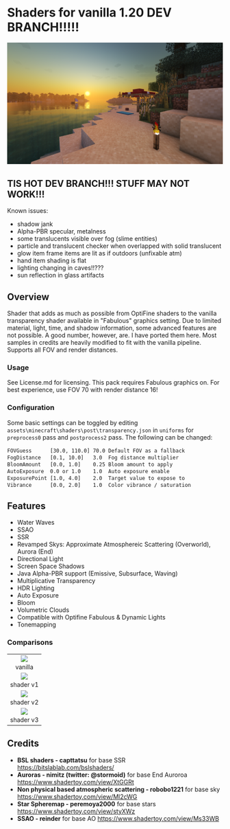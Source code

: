 # Shaders for vanilla 1.20 DEV BRANCH!!!!!
<img src="images/4.png" /> 

## TIS HOT DEV BRANCH!!! STUFF MAY NOT WORK!!!

Known issues:
- shadow jank
- Alpha-PBR specular, metalness
- some translucents visible over fog (slime entities)
- particle and translucent checker when overlapped with solid translucent
- glow item frame items are lit as if outdoors (unfixable atm)
- hand item shading is flat
- lighting changing in caves!!???
- sun reflection in glass artifacts

## Overview
Shader that adds as much as possible from OptiFine shaders to the vanilla transparency shader available in "Fabulous" graphics setting. Due to limited material, light, time, and shadow information, some advanced features are not possible. A good number, however, are. I have ported them here. Most samples in credits are heavily modified to fit with the vanilla pipeline. Supports all FOV and render distances.

### Usage
See License.md for licensing. This pack requires Fabulous graphics on. For best experience, use FOV 70 with render distance 16!

### Configuration
Some basic settings can be toggled by editing `assets\minecraft\shaders\post\transparency.json` in `uniforms` for `preprocess0` pass and `postprocess2` pass. The following can be changed:
```
FOVGuess      [30.0, 110.0] 70.0 Default FOV as a fallback
FogDistance   [0.1, 10.0]   3.0  Fog distance multiplier
BloomAmount   [0.0, 1.0]    0.25 Bloom amount to apply
AutoExposure  0.0 or 1.0    1.0  Auto exposure enable
ExposurePoint [1.0, 4.0]    2.0  Target value to expose to  
Vibrance      [0.0, 2.0]    1.0  Color vibrance / saturation
```

## Features
- Water Waves
- SSAO
- SSR
- Revamped Skys: Approximate Atmosphereic Scattering (Overworld), Aurora (End)
- Directional Light
- Screen Space Shadows
- Java Alpha-PBR support (Emissive, Subsurface, Waving)
- Multiplicative Transparency
- HDR Lighting
- Auto Exposure
- Bloom
- Volumetric Clouds
- Compatible with Optifine Fabulous & Dynamic Lights
- Tonemapping

### Comparisons
<div>
    <table style="width:100%">
        <tr>
            <td align="middle">
              <img src="images/0.png"/>
              <figcaption align="middle">vanilla</figcaption>
            </td>
        </tr>
        <tr>
            <td align="middle">
              <img src="images/1.png"/> 
              <figcaption align="middle">shader v1</figcaption>
            </td>
        </tr>
        <tr>
            <td align="middle">
              <img src="images/2.png"/> 
              <figcaption align="middle">shader v2</figcaption>
            </td>
        </tr>
        <tr>
            <td align="middle">
              <img src="images/5.png"/> 
              <figcaption align="middle">shader v3</figcaption>
            </td>
        </tr>
    </table>
</div>

## Credits
- **BSL shaders - capttatsu** for base SSR https://bitslablab.com/bslshaders/
- **Auroras - nimitz (twitter: @stormoid)** for base End Auroroa https://www.shadertoy.com/view/XtGGRt
- **Non physical based atmospheric scattering - robobo1221** for base sky https://www.shadertoy.com/view/Ml2cWG
- **Star Spheremap - peremoya2000** for base stars https://www.shadertoy.com/view/styXWz
- **SSAO - reinder** for base AO https://www.shadertoy.com/view/Ms33WB

